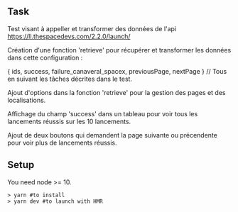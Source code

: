## Task

Test visant à appeller et transformer des données de l'api https://ll.thespacedevs.com/2.2.0/launch/

Création d'une fonction 'retrieve' pour récupérer et transformer les données dans cette configuration :

{ ids, success, failure_canaveral_spacex, previousPage, nextPage } // Tous en suivant les tâches décrites dans le test.

Ajout d'options dans la fonction 'retrieve' pour la gestion des pages et des localisations.

Affichage du champ 'success' dans un tableau pour voir tous les lancements réussis sur les 10 lancements.

Ajout de deux boutons qui demandent la page suivante ou précendente pour voir plus de lancements réussis.

## Setup

You need node >= 10.

    > yarn #to install
    > yarn dev #to launch with HMR
